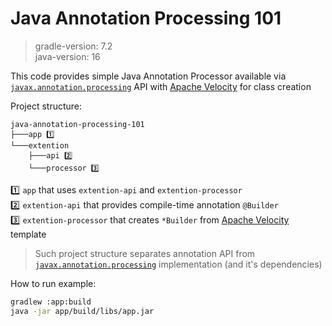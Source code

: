 # Java Annotation Processing 101

>gradle-version: 7.2  
java-version: 16

This code provides simple Java Annotation Processor available via
[`javax.annotation.processing`](https://docs.oracle.com/en/java/javase/16/docs/api/java.compiler/javax/annotation/processing/package-summary.html)
API with [Apache Velocity](https://velocity.apache.org/) for class creation

Project structure:

```
java-annotation-processing-101  
├───app 1️⃣ 
└───extention  
    ├───api 2️⃣  
    └───processor 3️⃣
```

1️⃣ `app` that uses `extention-api` and `extention-processor`  
2️⃣ `extention-api` that provides compile-time annotation `@Builder`  
3️⃣ `extention-processor` that creates `*Builder` from [Apache Velocity](https://velocity.apache.org/) template

>Such project structure separates annotation API
from [`javax.annotation.processing`](https://docs.oracle.com/en/java/javase/16/docs/api/java.compiler/javax/annotation/processing/package-summary.html)
implementation (and it's dependencies)

How to run example:

```bash
gradlew :app:build
java -jar app/build/libs/app.jar
```
